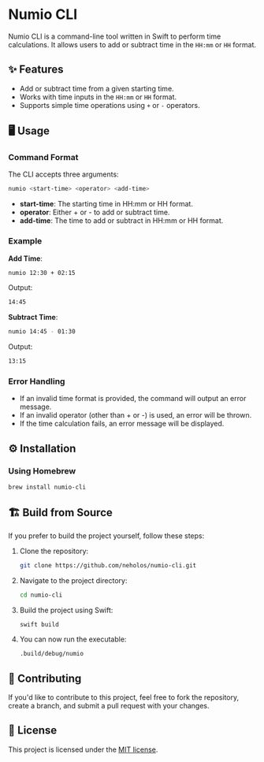 # Numio CLI

Numio CLI is a command-line tool written in Swift to perform time calculations. It allows users to add or subtract time in the `HH:mm` or `HH` format.

## ✨ Features

- Add or subtract time from a given starting time.
- Works with time inputs in the `HH:mm` or `HH` format.
- Supports simple time operations using `+` or `-` operators.

## 🖥️ Usage

### Command Format

The CLI accepts three arguments:
```zsh
numio <start-time> <operator> <add-time>
```

- **start-time**: The starting time in HH:mm or HH format.
- **operator**: Either + or - to add or subtract time.
- **add-time**: The time to add or subtract in HH:mm or HH format.
  
### Example

**Add Time**:
```zsh
numio 12:30 + 02:15
```

Output:
```zsh
14:45
```

**Subtract Time**:
```zsh
numio 14:45 - 01:30
```

Output:
```zsh
13:15
```

### Error Handling

- If an invalid time format is provided, the command will output an error message.
- If an invalid operator (other than + or -) is used, an error will be thrown.
- If the time calculation fails, an error message will be displayed.

## ⚙️ Installation

### Using Homebrew

```bash
brew install numio-cli
```

## 🏗️ Build from Source

If you prefer to build the project yourself, follow these steps:

1. Clone the repository:
   ```zsh
   git clone https://github.com/neholos/numio-cli.git
   ```
2. Navigate to the project directory:
   ```zsh
   cd numio-cli
   ```
3. Build the project using Swift:
   ```zsh
   swift build
   ```
4. You can now run the executable:
   ```zsh
   .build/debug/numio
   ```

## 🤝 Contributing

If you'd like to contribute to this project, feel free to fork the repository, create a branch, and submit a pull request with your changes.

## 📄 License

This project is licensed under the [MIT license](LICENSE.md).
